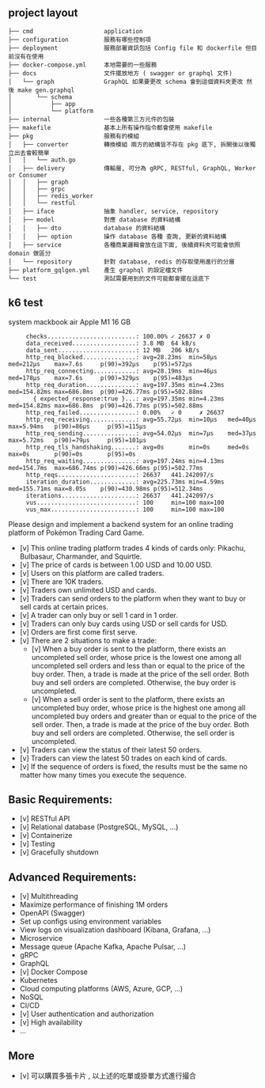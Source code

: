 ## project layout
```shell
├── cmd                    application
├── configuration          服務有哪些控制項
├── deployment             服務部署資訊包括 Config file 和 dockerfile 但目前沒有在使用
├── docker-compose.yml     本地需要的一些服務
├── docs                   文件擺放地方 ( swagger or graphql 文件)
│   └── graph              GraphQL 如果要更改 schema 會到這個資料夾更改 然後 make gen.graphql
│       └── schema
│           ├── app
│           └── platform
├── internal               一些各種第三方元件的包裝
├── makefile               基本上所有操作指令都會使用 makefile
├── pkg                    服務有的模組
│   ├── converter          轉換模組 兩方的結構皆不存在 pkg 底下, 拆開後以後獨立出去會較簡單
│   │   └── auth.go
│   ├── delivery           傳輸層, 可分為 gRPC, RESTful, GraphQL, Worker or Consumer
│   │   ├── graph
│   │   ├── grpc
│   │   ├── redis_worker
│   │   └── restful
│   ├── iface              抽象 handler, service, repository
│   ├── model              對應 database 的資料結構
│   │   ├── dto            database 的資料結構
│   │   ├── option         操作 database 各種 查詢, 更新的資料結構
│   ├── service            各種商業邏輯會放在這下面, 後續資料夾可能會依照 domain 做區分
│   └── repository         針對 database, redis 的存取使用進行的分層 
├── platform_gqlgen.yml    產生 graphql 的設定檔文件
└── test                   測試需要用到的文件可能都會擺在這底下
```

## k6 test
system mackbook air 
Apple M1
16 GB
```
     checks.........................: 100.00% ✓ 26637 ✗ 0    
     data_received..................: 3.8 MB  64 kB/s
     data_sent......................: 12 MB   206 kB/s
     http_req_blocked...............: avg=28.23ms  min=58µs   med=212µs    max=7.6s     p(90)=392µs    p(95)=572µs   
     http_req_connecting............: avg=28.19ms  min=46µs   med=178µs    max=7.6s     p(90)=329µs    p(95)=483µs   
     http_req_duration..............: avg=197.35ms min=4.23ms med=154.82ms max=686.8ms  p(90)=426.77ms p(95)=502.88ms
       { expected_response:true }...: avg=197.35ms min=4.23ms med=154.82ms max=686.8ms  p(90)=426.77ms p(95)=502.88ms
     http_req_failed................: 0.00%   ✓ 0     ✗ 26637
     http_req_receiving.............: avg=55.72µs  min=10µs   med=40µs     max=5.94ms   p(90)=86µs     p(95)=115µs   
     http_req_sending...............: avg=54.02µs  min=7µs    med=37µs     max=5.72ms   p(90)=79µs     p(95)=101µs   
     http_req_tls_handshaking.......: avg=0s       min=0s     med=0s       max=0s       p(90)=0s       p(95)=0s      
     http_req_waiting...............: avg=197.24ms min=4.13ms med=154.7ms  max=686.74ms p(90)=426.66ms p(95)=502.77ms
     http_reqs......................: 26637   441.242097/s
     iteration_duration.............: avg=225.73ms min=4.59ms med=155.71ms max=8.05s    p(90)=430.98ms p(95)=512.34ms
     iterations.....................: 26637   441.242097/s
     vus............................: 100     min=100 max=100
     vus_max........................: 100     min=100 max=100
```


Please design and implement a backend system for an online trading platform of Pokémon Trading Card Game.
- [v] This online trading platform trades 4 kinds of cards only: Pikachu, Bulbasaur, Charmander, and Squirtle.
- [v] The price of cards is between 1.00 USD and 10.00 USD.
- [v] Users on this platform are called traders.
- [v] There are 10K traders.
- [v] Traders own unlimited USD and cards.
- [v] Traders can send orders to the platform when they want to buy or sell cards at certain prices.
- [v] A trader can only buy or sell 1 card in 1 order.
- [v] Traders can only buy cards using USD or sell cards for USD.
- [v] Orders are first come first serve.
- [v] There are 2 situations to make a trade:
    - [v] When a buy order is sent to the platform, there exists an uncompleted sell order, whose price is the lowest one among all uncompleted sell orders and less than or equal to the price of the buy order. Then, a trade is made at the price of the sell order. Both buy and sell orders are completed. Otherwise, the buy order is uncompleted.
    - [v] When a sell order is sent to the platform, there exists an uncompleted buy order, whose price is the highest one among all uncompleted buy orders and greater than or equal to the price of the sell order. Then, a trade is made at the price of the buy order. Both buy and sell orders are completed. Otherwise, the sell order is uncompleted.
- [v] Traders can view the status of their latest 50 orders.
- [v] Traders can view the latest 50 trades on each kind of cards.
- [v] If the sequence of orders is fixed, the results must be the same no matter how many times you execute the sequence.
## Basic Requirements:
- [v] RESTful API
- [v] Relational database (PostgreSQL, MySQL, ...)
- [v] Containerize
- [v] Testing
- [v] Gracefully shutdown
## Advanced Requirements:
- [v] Multithreading
- Maximize performance of finishing 1M orders
- OpenAPI (Swagger)
- Set up configs using environment variables
- View logs on visualization dashboard (Kibana, Grafana, ...)
- Microservice
- Message queue (Apache Kafka, Apache Pulsar, ...)
- gRPC
- GraphQL
- [v] Docker Compose
- Kubernetes
- Cloud computing platforms (AWS, Azure, GCP, ...) 
- NoSQL
- CI/CD
- [v] User authentication and authorization
- [v] High availability
- ...

## More
- [v] 可以購買多張卡片 , 以上述的吃單或掛單方式進行撮合

